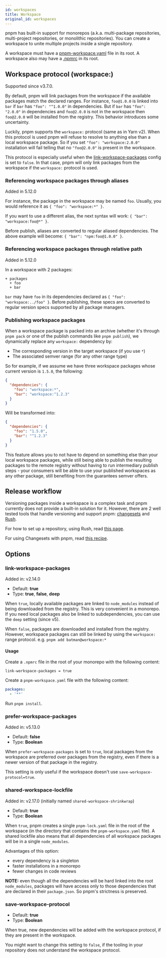 ```yaml
---
id: workspaces
title: Workspace
original_id: workspaces
---
```


pnpm has built-in support for monorepos (a.k.a. multi-package repositories,
multi-project repositories, or monolithic repositories). You can create a
workspace to unite multiple projects inside a single repository.

A workspace must have a [pnpm-workspace.yaml](pnpm-workspace_yaml) file in
its root. A workspace also may have a [.npmrc](npmrc) in its root.

## Workspace protocol (workspace:)

Supported since v3.7.0.

By default, pnpm will link packages from the workspace if the available packages match
the declared ranges. For instance, `foo@1.0.0` is linked into `bar` if `bar` has `"foo": "^1.0.0"` in dependencies.
But if `bar` has `"foo": "2.0.0"` in dependencies and `foo@2.0.0` is not in the workspace then
`foo@2.0.0` will be installed from the registry. This behavior introduces some uncertainty.

Luckily, pnpm supports the `workspace:` protocol (same as in Yarn v2). When this protocol is used pnpm will refuse
to resolve to anything else than a local workspace package. So if you set `"foo": "workspace:2.0.0"` installation
will fail telling that no `"foo@2.0.0"` is present in the workspace.

This protocol is especially useful when the [link-workspace-packages](#link-workspace-packages) config is set to `false`.
In that case, pnpm will only link packages from the workspace if the `workspace:` protocol is used.

### Referencing workspace packages through aliases

Added in 5.12.0

For instance, the package in the workspace may be named `foo`. Usually, you would reference it as `{ "foo": "workspace:*" }`.

If you want to use a different alias, the next syntax will work: `{ "bar": "workspace:foo@*" }`.

Before publish, aliases are converted to regular aliased dependencies. The above example will become: `{ "bar": "npm:foo@1.0.0" }`.


### Referencing workspace packages through relative path

Added in 5.12.0

In a workspace with 2 packages:

```
+ packages
  + foo
  + bar
```

`bar` may have `foo` in its dependencies declared as `{ "foo": "workspace:../foo" }`. Before publishing, these specs are converted to regular version specs supported by all package managers.

### Publishing workspace packages

When a workspace package is packed into an archive (whether it's through `pnpm pack` or one of the publish commands like `pnpm publish`), we dynamically replace any `workspace:` dependency by:

* The corresponding version in the target workspace (if you use `*`)
* The associated semver range (for any other range type)

So for example, if we assume we have three workspace packages whose current version is `1.5.0`, the following:

```json
{
  "dependencies": {
    "foo": "workspace:*",
    "bar": "workspace:^1.2.3"
  }
}
```

Will be transformed into:

```json
{
  "dependencies": {
    "foo": "1.5.0",
    "bar": "^1.2.3"
  }
}
```

This feature allows you to not have to depend on something else than your local workspace packages, while still being able to publish the resulting packages to the remote registry without having to run intermediary publish steps - your consumers will be able to use your published workspaces as any other package, still benefiting from the guarantees semver offers.

## Release workflow

Versioning packages inside a workspace is a complex task and pnpm currently does not provide a built-in solution for it.
However, there are 2 well tested tools that handle versioning and support pnpm: [changesets](https://github.com/atlassian/changesets) and [Rush](https://rushjs.io/).

For how to set up a repository, using Rush, read [this page](https://rushjs.io/pages/maintainer/setup_new_repo/).

For using Changesets with pnpm, read [this recipe](using-changesets).

## Options

### link-workspace-packages

Added in: v2.14.0

* Default: **true**
* Type: **true**, **false**, **deep**

When `true`, locally available packages are linked to `node_modules` instead of being downloaded from the registry.
This is very convenient in a monorepo. If you need local packages also be linked to subdependencies, you can use the `deep` setting (since v5).

When `false`, packages are downloaded and installed from the registry. However, workspace packages can still be linked by using the `workspace:` range protocol. e.g. `pnpm add batman@workspace:*`

#### Usage

Create a `.npmrc` file in the root of your monorepo with the following content:

```
link-workspace-packages = true
```

Create a `pnpm-workspace.yaml` file with the following content:

```yaml
packages:
  - '**'
```

Run `pnpm install`.

### prefer-workspace-packages

Added in: v5.13.0

* Default: **false**
* Type: **Boolean**

When `prefer-workspace-packages` is set to `true`, local packages from the workspace are preferred over packages from the registry, even if there is a newer version of that package in the registry.

This setting is only useful if the workspace doesn't use `save-workspace-protocol=true`.

### shared-workspace-lockfile

Added in: v2.17.0 (initially named `shared-workspace-shrinkwrap`)

* Default: **true**
* Type: **Boolean**

When `true`, pnpm creates a single `pnpm-lock.yaml` file in the root of the workspace (in the directory that contains the `pnpm-workspace.yaml` file).
A shared lockfile also means that all dependencies of all workspace packages will be in a single `node_modules`.

Advantages of this option:

* every dependency is a singleton
* faster installations in a monorepo
* fewer changes in code reviews

**NOTE:** even though all the dependencies will be hard linked into the root `node_modules`, packages will have access only to those dependencies
that are declared in their `package.json`. So pnpm's strictness is preserved.

### save-workspace-protocol

* Default: **true**
* Type: **Boolean**

When true, new dependencies will be added with the workspace protocol, if they are present in the workspace.

You might want to change this setting to `false`, if the tooling in your repository does not understand the workspace protocol.
